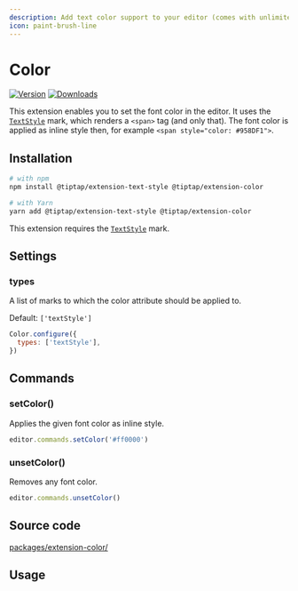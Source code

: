 ```yaml
---
description: Add text color support to your editor (comes with unlimited colors).
icon: paint-brush-line
---
```


# Color
[![Version](https://img.shields.io/npm/v/@tiptap/extension-color.svg?label=version)](https://www.npmjs.com/package/@tiptap/extension-color)
[![Downloads](https://img.shields.io/npm/dm/@tiptap/extension-color.svg)](https://npmcharts.com/compare/@tiptap/extension-color?minimal=true)

This extension enables you to set the font color in the editor. It uses the [`TextStyle`](/api/marks/text-style) mark, which renders a `<span>` tag (and only that). The font color is applied as inline style then, for example `<span style="color: #958DF1">`.

## Installation
```bash
# with npm
npm install @tiptap/extension-text-style @tiptap/extension-color

# with Yarn
yarn add @tiptap/extension-text-style @tiptap/extension-color
```

This extension requires the [`TextStyle`](/api/marks/text-style) mark.

## Settings

### types
A list of marks to which the color attribute should be applied to.

Default: `['textStyle']`

```js
Color.configure({
  types: ['textStyle'],
})
```

## Commands

### setColor()
Applies the given font color as inline style.

```js
editor.commands.setColor('#ff0000')
```

### unsetColor()
Removes any font color.

```js
editor.commands.unsetColor()
```

## Source code
[packages/extension-color/](https://github.com/ueberdosis/tiptap/blob/main/packages/extension-color/)

## Usage
<tiptap-demo name="Extensions/Color"></tiptap-demo>
